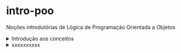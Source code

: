 # intro-poo
Noções introdutórias de Lógica de Programação Orientada a Objetos

<details>
<summary>  Introdução aos conceitos </summary>

- Uma Programação Orientada a Objetos (POO) é fortemente tipada

- Classe: É o que molda o objeto, o arquivo com a Classe acompanha os atributos, os métodos e o estado
- Objeto não materializado: ação do que pode ser feito (exs.: Classe aula; Classe música; Classe palestra etc) mas não é algo que pegamos 
- Objeto: A classe é instanciada, obtendo o objeto! Com o objeto que se dá *a partir* da Classe, é possível criar uma variável
- Variável: determina uma ação e *valores* para o objeto
- Atributos: Caracteristicas da Classe
- Métodos/funções: é uma declaração, é o que antecede o algoritmo, as condições
- tipo: String (texto), int (número inteiro), boolean, double, float

**Um arquivo com o nome Classe o que contém:**
- Visibilidade (public ou private)
- Tipo
- atributo
- métodos/função

Ex. contendo visibilidade, tipo e atributo, nessa ordem: 
```java
public String combustivel;
```

Ex. de um método: 
```java
public void verificaCombustivel() {
```

**Um arquivo com o nome main o que contém:** 
- main traduzindo é principal, sendo justamente o que o arquivo significa. Arquivo que reúne as instâncias dos objetos
- ex.:
```java
public class Main {
    public static void main(String[] args) {
        Carro meuCarro = new Carro("gasolina");
```

meuCarro é a variável 

</details>


<details>
<summary> xxxxxxxxxx </summary>
